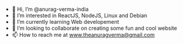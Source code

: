 - 👋 Hi, I’m @anurag-verma-india
- 👀 I’m interested in ReactJS, NodeJS, Linux and Debian
- 🌱 I’m currently learning Web developement
- 💞️ I’m looking to collaborate on creating some fun and cool website 
- 📫 How to reach me at www.theanuragverma@gmail.com
